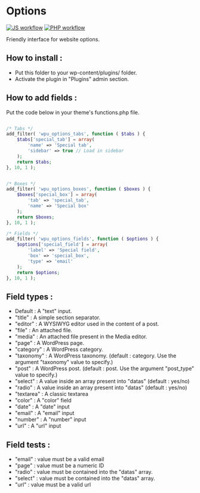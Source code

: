 Options
=================

[![JS workflow](https://github.com/WordPressUtilities/wpuoptions/actions/workflows/js.yml/badge.svg 'JS workflow')](https://github.com/WordPressUtilities/wpuoptions/actions) [![PHP workflow](https://github.com/WordPressUtilities/wpuoptions/actions/workflows/php.yml/badge.svg 'PHP workflow')](https://github.com/WordPressUtilities/wpuoptions/actions)

Friendly interface for website options.

How to install :
---

* Put this folder to your wp-content/plugins/ folder.
* Activate the plugin in "Plugins" admin section.

How to add fields :
---

Put the code below in your theme's functions.php file.

```php

/* Tabs */
add_filter( 'wpu_options_tabs', function ( $tabs ) {
    $tabs['special_tab'] = array(
        'name' => 'Special tab',
        'sidebar' => true // Load in sidebar
    );
    return $tabs;
}, 10, 1 );


/* Boxes */
add_filter( 'wpu_options_boxes', function ( $boxes ) {
    $boxes['special_box'] = array(
        'tab' => 'special_tab',
        'name' => 'Special box'
    );
    return $boxes;
}, 10, 1 );

/* Fields */
add_filter( 'wpu_options_fields', function ( $options ) {
    $options['special_field'] = array(
        'label' => 'Special field',
        'box' => 'special_box',
        'type' => 'email'
    );
    return $options;
}, 10, 1 );

```


Field types :
---

* Default : A "text" input.
* "title" : A simple section separator.
* "editor" : A WYSIWYG editor used in the content of a post.
* "file" : An attached file.
* "media" : An attached file present in the Media editor.
* "page" : A WordPress page.
* "category" : A WordPress category.
* "taxonomy" : A WordPress taxonomy. (default : category. Use the argument "taxonomy" value to specify.)
* "post" : A WordPress post. (default : post. Use the argument "post_type" value to specify.)
* "select" : A value inside an array present into "datas" (default : yes/no)
* "radio" : A value inside an array present into "datas" (default : yes/no)
* "textarea" : A classic textarea
* "color" : A "color" field
* "date" : A "date" input
* "email" : A "email" input
* "number" : A "number" input
* "url" : A "url" input

Field tests :
---

* "email" : value must be a valid email
* "page" : value must be a numeric ID
* "radio" : value must be contained into the "datas" array.
* "select" : value must be contained into the "datas" array.
* "url" : value must be a valid url
